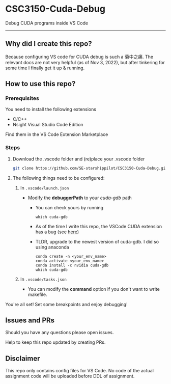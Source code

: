 # CSC3150-Cuda-Debug

Debug CUDA programs inside VS Code

****

## Why did I create this repo?

Because configuring VS code for CUDA debug is such a 菊中之痛. The relevant docs are not very helpful (as of Nov 3, 2022), but after tinkering for some time I finally get it up & running.

## How to use this repo?

### Prerequisites

You need to install the following extensions

- C/C++
- Nsight Visual Studio Code Edition

Find them in the VS Code Extension Marketplace

### Steps

1. Download the .vscode folder and (re)place your .vscode folder

   ```bash
   git clone https://github.com/SE-starshippilot/CSC3150-Cuda-Debug.git
   ```

2. The following things need to be configured:

   1. In `.vscode/launch.json`

      - Modify the **debuggerPath** to your *cuda-gdb* path

        - You can check yours by running

          ```shell
          which cuda-gdb
          ```

        - As of the time I write this repo, the VSCode CUDA extension has a bug (see [here](https://github.com/NVIDIA/nsight-vscode-edition/issues/2))

        - TLDR, upgrade to the newest version of cuda-gdb. I did so using anaconda

          ```shell
          conda create -n <your_env_name>
          conda activate <your_env_name>
          conda install -c nvidia cuda-gdb
          which cuda-gdb
          ```

   2. In `.vscode/tasks.json`

      - You can modify the **command** option if you don't want to write makefile.

You're all set! Set some breakpoints and enjoy debugging!



## Issues and PRs

Should you have any questions please open issues.

Help to keep this repo updated by creating PRs.



## Disclaimer 

This repo only contains config files for VS Code. No code of the actual assignment code will be uploaded before DDL of assignment.
